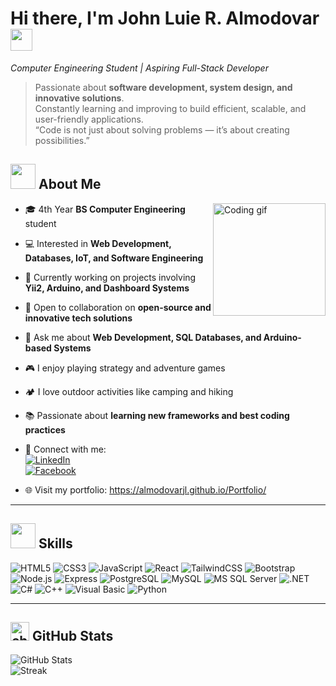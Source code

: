 <!-- Header -->
<h1 align="left">
  Hi there, I'm John Luie R. Almodovar 
  <img src="https://media.giphy.com/media/hvRJCLFzcasrR4ia7z/giphy.gif" width="35">
</h1>

<p><em>Computer Engineering Student | Aspiring Full-Stack Developer</em></p>

> Passionate about **software development, system design, and innovative solutions**.  
> Constantly learning and improving to build efficient, scalable, and user-friendly applications.  
> “Code is not just about solving problems — it’s about creating possibilities.”



## <img src="https://media.giphy.com/media/l4pTfx2qLszoacZRS/giphy.gif" width="40"> About Me

<!-- Right-side gif -->
<img align="right" src="https://media.giphy.com/media/qgQUggAC3Pfv687qPC/giphy.gif" height="180" alt="Coding gif" />

- 🎓 4th Year **BS Computer Engineering** student
- 💻 Interested in **Web Development, Databases, IoT, and Software Engineering**
- 🔭 Currently working on projects involving **Yii2, Arduino, and Dashboard Systems**
- 🤝 Open to collaboration on **open-source and innovative tech solutions**
- 💬 Ask me about **Web Development, SQL Databases, and Arduino-based Systems**
- 🎮 I enjoy playing strategy and adventure games
- 🏕️ I love outdoor activities like camping and hiking
- 📚 Passionate about **learning new frameworks and best coding practices**
- 🔗 Connect with me:  
  [![LinkedIn](https://img.shields.io/badge/LinkedIn-0A66C2?style=for-the-badge&logo=linkedin&logoColor=white)](
https://www.linkedin.com/in/john-luie-almodovar-559a4133a/)  
  [![Facebook](https://img.shields.io/badge/Facebook-1877F2?style=for-the-badge&logo=facebook&logoColor=white)](https://www.facebook.com/share/1DA3LntgSw/?mibextid=wwXIfr)

- 🌐 Visit my portfolio: https://almodovarjl.github.io/Portfolio/

---

## <img src="https://media.giphy.com/media/zhYSVCirREeIZtONCI/giphy.gif" width="40"> Skills
![HTML5](https://img.shields.io/badge/HTML5-E34F26?style=for-the-badge&logo=html5&logoColor=white)
![CSS3](https://img.shields.io/badge/CSS3-1572B6?style=for-the-badge&logo=css3&logoColor=white)
![JavaScript](https://img.shields.io/badge/JavaScript-F7DF1E?style=for-the-badge&logo=javascript&logoColor=black)
![React](https://img.shields.io/badge/React-20232A?style=for-the-badge&logo=react&logoColor=61DAFB)
![TailwindCSS](https://img.shields.io/badge/Tailwind_CSS-38B2AC?style=for-the-badge&logo=tailwind-css&logoColor=white)
![Bootstrap](https://img.shields.io/badge/Bootstrap-7952B3?style=for-the-badge&logo=bootstrap&logoColor=white)
![Node.js](https://img.shields.io/badge/Node.js-339933?style=for-the-badge&logo=node.js&logoColor=white)
![Express](https://img.shields.io/badge/Express.js-000000?style=for-the-badge&logo=express&logoColor=white)
![PostgreSQL](https://img.shields.io/badge/PostgreSQL-4169E1?style=for-the-badge&logo=postgresql&logoColor=white)
![MySQL](https://img.shields.io/badge/MySQL-4479A1?style=for-the-badge&logo=mysql&logoColor=white)
![MS SQL Server](https://img.shields.io/badge/MSSQL-CC2927?style=for-the-badge&logo=microsoft-sql-server&logoColor=white)
![.NET](https://img.shields.io/badge/.NET-512BD4?style=for-the-badge&logo=dotnet&logoColor=white)
![C#](https://img.shields.io/badge/C%23-239120?style=for-the-badge&logo=c-sharp&logoColor=white)
![C++](https://img.shields.io/badge/C++-00599C?style=for-the-badge&logo=c%2b%2b&logoColor=white)
![Visual Basic](https://img.shields.io/badge/Visual%20Basic-5C2D91?style=for-the-badge&logo=.net&logoColor=white)
![Python](https://img.shields.io/badge/Python-3776AB?style=for-the-badge&logo=python&logoColor=white)

---

## <img src="https://media.giphy.com/media/xT9IgzoKnwFNmISR8I/giphy.gif" width="30" alt="chart gif"/> GitHub Stats  

![GitHub Stats](https://github-readme-stats.vercel.app/api?username=AlmodovarJL&show_icons=true&theme=tokyonight)  
![Streak](https://streak-stats.demolab.com?user=AlmodovarJL&theme=tokyonight)  


